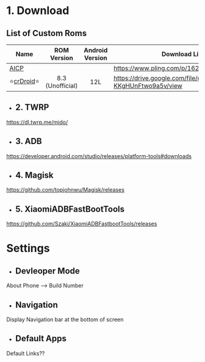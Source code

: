 # 1. Download

## List of Custom Roms
| Name | ROM Version |Android Version | Download Link(mido) |
|-|:-:|:-:|-|
| [AICP](https://www.aicp-rom.com) | | | https://www.pling.com/p/1620120/ |
| ⭐[crDroid](https://crdroid.net/)⭐ | 8.3 (Unofficial) | 12L | https://drive.google.com/file/d/1fLvUCUH9adu0LiGYc-KKgHUnFtwo9a5v/view |

- ## 2. TWRP

https://dl.twrp.me/mido/

- ## 3. ADB

https://developer.android.com/studio/releases/platform-tools#downloads

- ## 4. Magisk

https://github.com/topjohnwu/Magisk/releases

- ## 5. XiaomiADBFastBootTools

https://github.com/Szaki/XiaomiADBFastbootTools/releases

# Settings

- ## Devleoper Mode

About Phone --> Build Number

- ## Navigation

Display Navigation bar at the bottom of screen

- ## Default Apps

Default Links??

